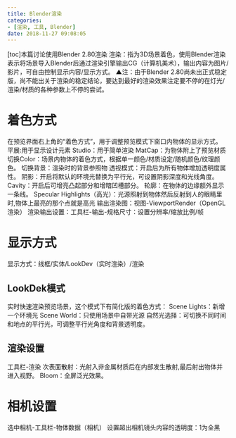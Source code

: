 ```yaml
---
title: Blender渲染
categories:
- [渲染, 工具, Blender]
date: 2018-11-27 09:08:05
---
```


\[toc\]本篇讨论使用Blender 2.80渲染 渲染：指为3D场景着色，使用Blender渲染表示将场景导入Blender后通过渲染引擎输出CG（计算机美术），输出内容为图片/影片，可自由控制显示内容/显示方式。 ▲注：由于Blender 2.80尚未出正式稳定版，尚不能出关于渲染的稳定结论，要达到最好的渲染效果注定要不停的在灯光/渲染/材质的各种参数上不停的尝试。

# 着色方式

在预览界面右上角的“着色方式”，用于调整预览模式下窗口内物体的显示方式。 平展:用于显示设计元素 Studio：用于简单渲染 MatCap：为物体附上了预览材质 切换Color：场景内物体的着色方式，根据单一颜色/材质设定/随机颜色/纹理颜色。 切换背景：渲染时的背景参照物 透视模式：开启后为所有物体增加透明度属性。 阴影：开启将默认的环境光替换为平行光，可设置阴影深度和光线角度。 Cavity：开启后可增亮凸起部分和增暗凹槽部分。 轮廓：在物体的边缘额外显示一条线。 Specular Highlights（高光）：光源照射到物体然后反射到人的眼睛里时,物体上最亮的那个点就是高光 输出渲染图：视图-ViewportRender（OpenGL渲染） 渲染输出设置：工具栏-输出-规格尺寸：设置分辨率/缩放比例/帧

# 显示方式

显示方式：线框/实体/LookDev（实时渲染）/渲染

## LookDek模式

实时快速渲染预览场景，这个模式下有简化版的着色方式： Scene Lights：新增一个环境光 Scene World：只使用场景中自带光源 自然光选择：可切换不同时间和地点的平行光，可调整平行光角度和背景透明度。

## 渲染设置

工具栏-渲染 次表面散射：光射入非金属材质后在内部发生散射,最后射出物体并进入视野。 Bloom：全屏泛光效果。

# 相机设置

选中相机-工具栏-物体数据（相机） 设置超出相机镜头内容的透明度：1为全黑